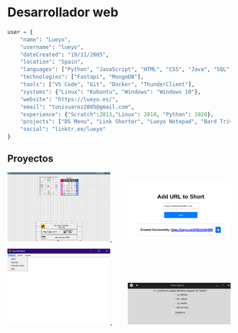 # Desarrollador web
```python
user = {
    "name": "Lueyo",
    "username": "lueyo",
    "dateCreated": "19/11/2005",
    "location": "Spain",
    "languages": ["Python", "JavaScript", "HTML", "CSS", "Java", "SQL", "Bash"],
    "technologies": ["Fastapi", "MongoDB"],
    "tools": ["VS Code", "Git", "Docker", "ThunderClient"],
    "systems": {"Linux": "Kubuntu", "Windows": "Windows 10"},
    "website": "https://lueyo.es/",
    "email": "tonisuarez2005@gmail.com",
    "experience": {"Scratch":2013,"Linux": 2018, "Python": 2020},
    "projects": ["DS Menu", "Link Shorter", "Lueyo Notepad", "Bard Trivial"],
    "social": "linktr.ee/lueyo"
}
```
## Proyectos

<p align="center">
    <a href="https://lueyo.github.io/DS-Menu/">
        <img src="DSMenu.png" alt="DS-Menu" style="width:46%;"/>
    </a>
    &nbsp;&nbsp;&nbsp;&nbsp;&nbsp;&nbsp;&nbsp;&nbsp;
    <a href="https://github.com/lueyo/link-shorter">
        <img src="shorter.png" alt="Link Shorter" style="width:46%;"/>
    </a>
    
</p>
<p align="center">
    <a href="https://github.com/lueyo/lueyoNotepad">
        <img src="notepad.png" alt="Lueyo Notepad" style="width:46%;"/>
    </a>
    &nbsp;&nbsp;&nbsp;&nbsp;&nbsp;&nbsp;&nbsp;&nbsp;
    <a href="https://github.com/lueyo/bardTrivial">
        <img src="bard.jpg" alt="Bard Trivial" style="width:46%;"/>
    </a>
</p>
